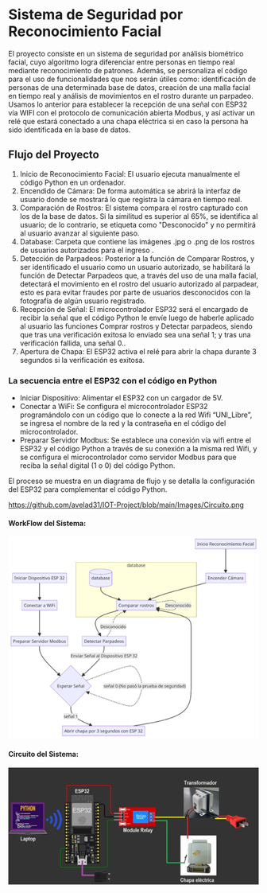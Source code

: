 # Sistema de Seguridad por Reconocimiento Facial
El proyecto consiste en un sistema de seguridad por análisis biométrico facial, cuyo algoritmo logra diferenciar entre personas en tiempo real mediante reconocimiento de patrones. Además, se personaliza el código para el uso de funcionalidades que nos serán útiles como: identificación de personas de una determinada base de datos, creación de una malla facial en tiempo real y análisis de movimientos en el rostro durante un parpadeo. Usamos lo anterior para establecer la recepción de una señal con ESP32 vía WIFI con el protocolo de comunicación abierta Modbus, y así activar un relé que estará conectado a una chapa eléctrica si en caso la persona ha sido identificada en la base de datos.

## Flujo del Proyecto

1. Inicio de Reconocimiento Facial: El usuario ejecuta manualmente el código Python en un ordenador.
2. Encendido de Cámara: De forma automática se abrirá la interfaz de usuario donde se mostrará lo que registra la cámara en tiempo real.
3. Comparación de Rostros: El sistema compara el rostro capturado con los de la base de datos. Si la similitud es superior al 65%, se identifica al usuario; de lo contrario, se etiqueta como "Desconocido" y no permitirá al usuario avanzar al siguiente paso.
4. Database: Carpeta que contiene las imágenes .jpg o .png de los rostros de usuarios autorizados para el ingreso .
5. Detección de Parpadeos: Posterior a la función de Comparar Rostros, y ser identificado el usuario como un usuario autorizado, se habilitará la función de Detectar Parpadeos que, a través del uso de una malla facial, detectará el movimiento en el rostro del usuario autorizado al parpadear, esto es para evitar fraudes por parte de usuarios desconocidos con la fotografía de algún usuario registrado.
6. Recepción de Señal: El microcontrolador ESP32 será el encargado de recibir la señal que el código Python le envíe luego de haberle aplicado al usuario las funciones Comprar rostros y Detectar parpadeos, siendo que tras una verificación exitosa lo enviado sea una señal 1; y tras una verificación fallida, una señal 0..
7. Apertura de Chapa: El ESP32 activa el relé para abrir la chapa durante 3 segundos si la verificación es exitosa.
   
### La secuencia entre el ESP32 con el código en Python

- Iniciar Dispositivo: Alimentar el ESP32 con un cargador de 5V.
- Conectar a WiFi: Se configura el microcontrolador ESP32 programándolo con un código que lo conecte a la red Wifi “UNI_Libre”, se ingresa el nombre de la red y la contraseña en el código del microcontrolador. 
- Preparar Servidor Modbus: Se establece una conexión vía wifi entre el ESP32 y el código Python a través de su conexión a la misma red Wifi, y se configura el microcontrolador como servidor Modbus para que reciba la señal digital (1 o 0) del código Python.
  
El proceso se muestra en un diagrama de flujo y se detalla la configuración del ESP32 para complementar el código Python.



https://github.com/avelad31/IOT-Project/blob/main/Images/Circuito.png
#### WorkFlow del Sistema:
![Workflow System](https://github.com/avelad31/IOT-Project/blob/main/Images/Diagrama%20de%20flujo%20del%20sistema%20integral.png)

#### Circuito del Sistema:
![Circuit System](https://github.com/avelad31/IOT-Project/blob/main/Images/Circuito.png)



